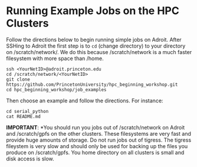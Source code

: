 # Running Example Jobs on the HPC Clusters

Follow the directions below to begin running simple jobs on Adroit.
After SSHing to Adroit the first step is to `cd` (change directory)
to your directory on /scratch/network/<YourNetID>. We do this because /scratch/network
is a much faster filesystem with more space than /home.

```
ssh <YourNetID>@adroit.princeton.edu
cd /scratch/network/<YourNetID>
git clone https://github.com/PrincetonUniversity/hpc_beginning_workshop.git
cd hpc_beginning_workshop/job_examples
```

Then choose an example and follow the directions. For instance:

```
cd serial_python
cat README.md
```

**IMPORTANT**: *You should run you jobs out of /scratch/network on Adroit and /scratch/gpfs on the other clusters. These filesystems are very fast and provide huge amounts of storage. Do not run jobs out of tigress. The tigress fileystem is very slow and should only be used for backing up the files you produce on /scratch/gpfs. You home directory on all clusters is small and disk access is slow.
